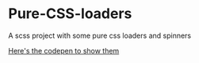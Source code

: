 # Pure-CSS-loaders

A scss project with some pure css loaders and spinners

[Here's the codepen to show them](https://codepen.io/db1996/pen/VrNoBJ)
